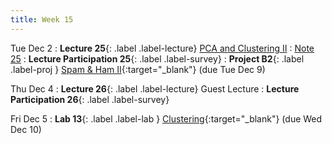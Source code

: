 ```yaml
---
title: Week 15
---
```


Tue Dec 2
: **Lecture 25**{: .label .label-lecture} [PCA and Clustering II](_lectures/lec25)
    : [Note 25](https://ds100.org/course-notes/pca_2/pca_2.html)
: **Lecture Participation 25**{: .label .label-survey}
: **Project B2**{: .label .label-proj } [Spam & Ham II](https://data100.datahub.berkeley.edu/){:target="_blank"} (due Tue Dec 9) 

Thu Dec 4
: **Lecture 26**{: .label .label-lecture} Guest Lecture
: **Lecture Participation 26**{: .label .label-survey} 

Fri Dec 5
: **Lab 13**{: .label .label-lab }  [Clustering](https://data100.datahub.berkeley.edu/){:target="_blank"} (due Wed Dec 10)

